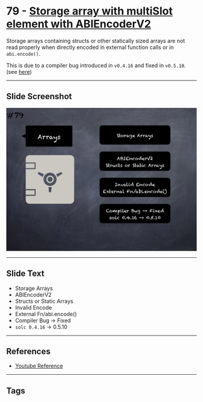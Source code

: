 # 79 - [Storage array with multiSlot element with ABIEncoderV2](Storage%20array%20with%20multiSlot%20element%20with%20ABIEncoderV2.md)
Storage arrays containing structs or other statically sized arrays are not read properly when directly encoded in external function calls or in `abi.encode()`. 

This is due to a compiler bug introduced in `v0.4.16` and fixed in `v0.5.10`. (see [here](https://docs.soliditylang.org/en/v0.8.9/bugs.html))

___
## Slide Screenshot
![079.jpg](../../images/4.%20Pitfalls%20and%20Best%20Practices%20101/079.jpg)
___
## Slide Text
- Storage Arrays
- ABIEncoderV2
- Structs or Static Arrays
- Invalid Encode
- External Fn/abi.encode()
- Compiler Bug -> Fixed
- `solc 0.4.16` -> 0.5.10
___
## References
- [Youtube Reference](https://youtu.be/byA3MLLiKMM?t=1361)
___
## Tags